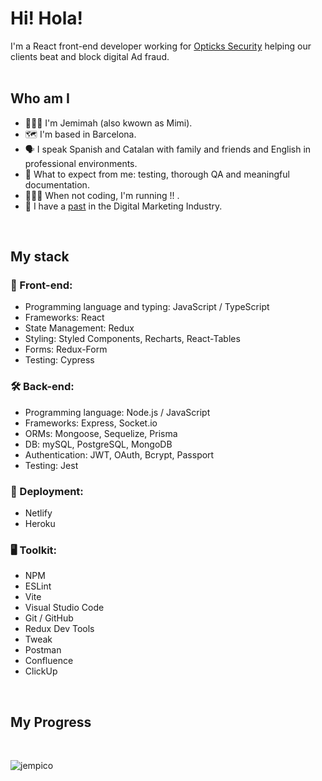 <h1 align="left">Hi! Hola!</h1>
I'm a React front-end developer working for <a href="https://optickssecurity.com/">Opticks Security</a> helping our clients beat and block digital Ad fraud.
<br>
<br>
<h2 align="left">Who am I</h1>
<ul>
<li> 👩🏽‍💻 I'm Jemimah (also kwown as Mimi).</li>
<li> 🗺 I'm based in Barcelona.</li>
<li> 🗣️ I speak Spanish and Catalan with family and friends and English in professional environments.</li>
<li> 🧪 What to expect from me: testing, thorough QA and meaningful documentation. </li>
<li> 🏃🏻‍♀️ When not coding, I'm running !! .</li>
<li> 🐣 I have a <a href="https://www.linkedin.com/in/jempico/"> past</a> in the Digital Marketing Industry.</li>
</ul>
<br>

<h2 align="left">My stack</h1>

<h3 align="left">🎨 Front-end: </h3>
<ul>
<li> Programming language and typing: JavaScript / TypeScript</li>
<li> Frameworks: React </li>
<li> State Management: Redux </li>
<li> Styling: Styled Components, Recharts, React-Tables </li>
<li> Forms: Redux-Form </li>
<li> Testing: Cypress </li>
</ul>

<h3 align="left"> 🛠 Back-end: </h3>

<ul>
<li> Programming language: Node.js / JavaScript </li>
<li> Frameworks: Express, Socket.io </li>
<li> ORMs: Mongoose, Sequelize, Prisma </li>
<li> DB: mySQL, PostgreSQL, MongoDB </li>
<li> Authentication: JWT, OAuth, Bcrypt, Passport </li>
<li> Testing: Jest </li>
</ul>

<h3 align="left"> 🚀 Deployment: </h3> 
<ul>
<li> Netlify </li>
<li> Heroku </li>
</ul>  

<h3 align="left"> 🖥 Toolkit: </h3> 
<ul>
<li> NPM </li>
<li> ESLint </li>
<li> Vite </li>
<li> Visual Studio Code </li>
<li> Git / GitHub </li>
<li> Redux Dev Tools </li>
<li> Tweak </li>
<li> Postman </li>
<li> Confluence </li>
<li> ClickUp </li>
</ul>  

<br>
<h2 align="left">My Progress</h1>
<br>
<p><img align="center" src="https://github-readme-streak-stats.herokuapp.com/?user=jempico&" alt="jempico" /></p>
